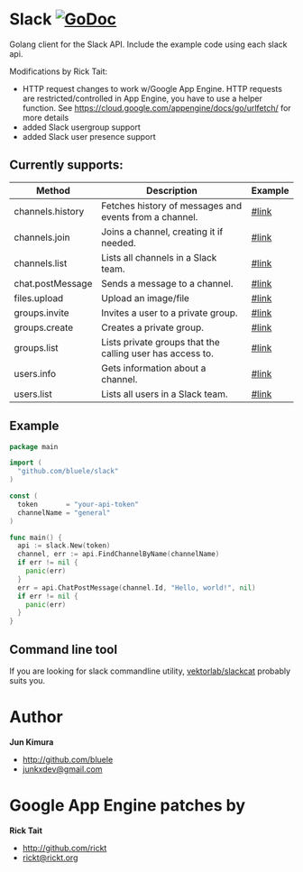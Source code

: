 # Slack [![GoDoc](https://godoc.org/github.com/rickt/slack?status.png)](https://godoc.org/github.com/rickt/slack)

Golang client for the Slack API. Include the example code using each slack api.

Modifications by Rick Tait:

* HTTP request changes to work w/Google App Engine. HTTP requests are restricted/controlled in App Engine, you have to use a helper function. See https://cloud.google.com/appengine/docs/go/urlfetch/ for more details
* added Slack usergroup support
* added Slack user presence support

## Currently supports:

Method | Description | Example
--- | --- | ---
channels.history | Fetches history of messages and events from a channel. | [#link](https://github.com/bluele/slack/blob/master/examples/channels_history.go)
channels.join | Joins a channel, creating it if needed. | [#link](https://github.com/bluele/slack/blob/master/examples/channels_join.go)
channels.list | Lists all channels in a Slack team. | [#link](https://github.com/bluele/slack/blob/master/examples/channels_list.go)
chat.postMessage | Sends a message to a channel. | [#link](https://github.com/bluele/slack/blob/master/examples/chat_post_message.go)
files.upload | Upload an image/file | [#link](https://github.com/bluele/slack/blob/master/examples/upload_file.go)
groups.invite | Invites a user to a private group. | [#link](https://github.com/bluele/slack/blob/master/examples/groups_invite.go)
groups.create | Creates a private group. | [#link](https://github.com/bluele/slack/blob/master/examples/groups_create.go)
groups.list | Lists private groups that the calling user has access to. | [#link](https://github.com/bluele/slack/blob/master/examples/groups_list.go)
users.info | Gets information about a channel. | [#link](https://github.com/bluele/slack/blob/master/examples/users_info.go)
users.list | Lists all users in a Slack team. | [#link](https://github.com/bluele/slack/blob/master/examples/users_list.go)


## Example

```go
package main

import (
  "github.com/bluele/slack"
)

const (
  token       = "your-api-token"
  channelName = "general"
)

func main() {
  api := slack.New(token)
  channel, err := api.FindChannelByName(channelName)
  if err != nil {
    panic(err)
  }
  err = api.ChatPostMessage(channel.Id, "Hello, world!", nil)
  if err != nil {
    panic(err)
  }
}
```

## Command line tool

If you are looking for slack commandline utility, [vektorlab/slackcat](https://github.com/vektorlab/slackcat) probably suits you.

# Author

**Jun Kimura**

* <http://github.com/bluele>
* <junkxdev@gmail.com>

# Google App Engine patches by

**Rick Tait**

* <http://github.com/rickt>
* <rickt@rickt.org>
